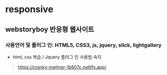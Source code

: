 # responsive

## webstoryboy 반응형 웹사이트 

### 사용언어 및 플러그 인: HTML5, CSS3, js, jquery, slick, lightgallery

- html, css 복습 / Jquery 플러그 인 사용법 숙지

> https://cranky-meitner-1b607c.netlify.app/
